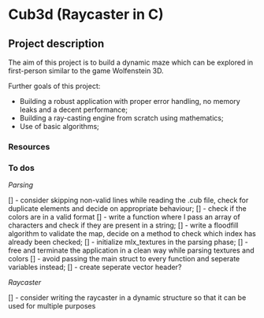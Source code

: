 # Cub3d (Raycaster in C)

## Project description
The aim of this project is to build a dynamic maze which can be explored in first-person similar to the game Wolfenstein 3D.

Further goals of this project:
- Building a robust application with proper error handling, no memory leaks and a decent performance;
- Building a ray-casting engine from scratch using mathematics;
- Use of basic algorithms;

### Resources

### To dos

*Parsing*

[] - consider skipping non-valid lines while reading the .cub file, check for duplicate elements and decide on appropriate behaviour;
[] - check if the colors are in a valid format
[] - write a function where I pass an array of characters and check if they are present in a string;
[] - write a floodfill algorithm to validate the map, decide on a method to check which index has already been checked;
[] - initialize mlx_textures in the parsing phase;
[] - free and terminate the application in a clean way while parsing textures and colors
[] - avoid passing the main struct to every function and seperate variables instead;
[] - create seperate vector header?

*Raycaster*

[] - consider writing the raycaster in a dynamic structure so that it can be used for multiple purposes
